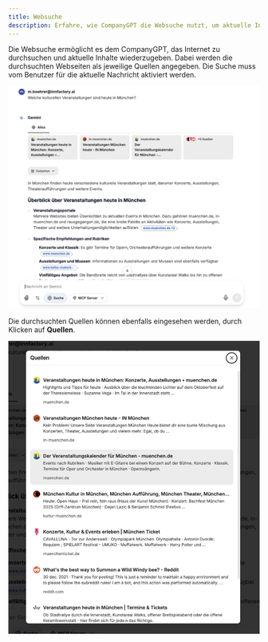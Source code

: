 ```yaml
---
title: Websuche
description: Erfahre, wie CompanyGPT die Websuche nutzt, um aktuelle Informationen aus dem Internet zu finden, Quellen anzuzeigen und die Funktion zu aktivieren.
---
```


Die Websuche ermöglicht es dem CompanyGPT, das Internet zu durchsuchen und aktuelle Inhalte wiederzugeben. Dabei werden die durchsuchten Webseiten als jeweilige Quellen angegeben. Die Suche muss vom Benutzer für die aktuelle Nachricht aktiviert werden.

![web search result](web-search.png)

Die durchsuchten Quellen können ebenfalls eingesehen werden, durch Klicken auf **Quellen**.

![web search sources](web-search-sources.png)
